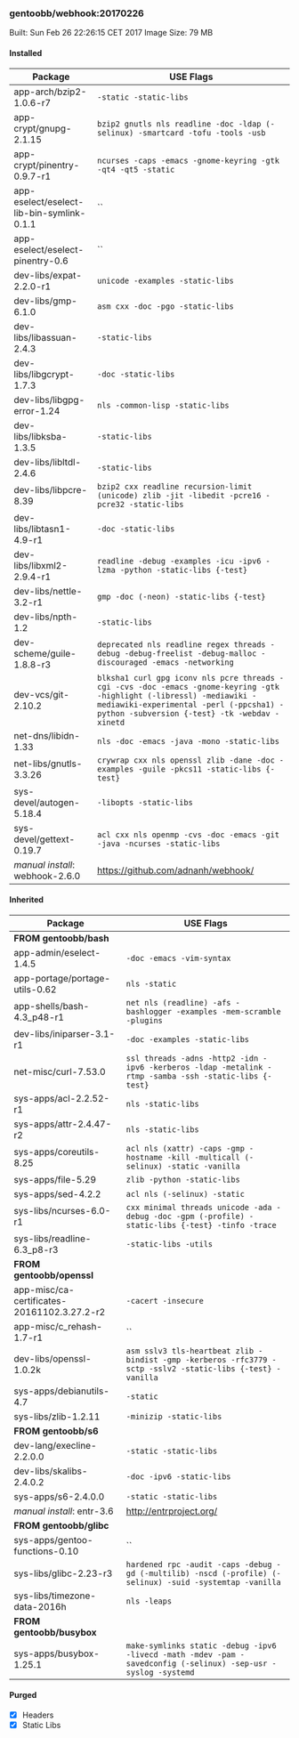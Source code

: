 ### gentoobb/webhook:20170226

Built: Sun Feb 26 22:26:15 CET 2017
Image Size: 79 MB
#### Installed
Package | USE Flags
--------|----------
app-arch/bzip2-1.0.6-r7 | `-static -static-libs`
app-crypt/gnupg-2.1.15 | `bzip2 gnutls nls readline -doc -ldap (-selinux) -smartcard -tofu -tools -usb`
app-crypt/pinentry-0.9.7-r1 | `ncurses -caps -emacs -gnome-keyring -gtk -qt4 -qt5 -static`
app-eselect/eselect-lib-bin-symlink-0.1.1 | ``
app-eselect/eselect-pinentry-0.6 | ``
dev-libs/expat-2.2.0-r1 | `unicode -examples -static-libs`
dev-libs/gmp-6.1.0 | `asm cxx -doc -pgo -static-libs`
dev-libs/libassuan-2.4.3 | `-static-libs`
dev-libs/libgcrypt-1.7.3 | `-doc -static-libs`
dev-libs/libgpg-error-1.24 | `nls -common-lisp -static-libs`
dev-libs/libksba-1.3.5 | `-static-libs`
dev-libs/libltdl-2.4.6 | `-static-libs`
dev-libs/libpcre-8.39 | `bzip2 cxx readline recursion-limit (unicode) zlib -jit -libedit -pcre16 -pcre32 -static-libs`
dev-libs/libtasn1-4.9-r1 | `-doc -static-libs`
dev-libs/libxml2-2.9.4-r1 | `readline -debug -examples -icu -ipv6 -lzma -python -static-libs {-test}`
dev-libs/nettle-3.2-r1 | `gmp -doc (-neon) -static-libs {-test}`
dev-libs/npth-1.2 | `-static-libs`
dev-scheme/guile-1.8.8-r3 | `deprecated nls readline regex threads -debug -debug-freelist -debug-malloc -discouraged -emacs -networking`
dev-vcs/git-2.10.2 | `blksha1 curl gpg iconv nls pcre threads -cgi -cvs -doc -emacs -gnome-keyring -gtk -highlight (-libressl) -mediawiki -mediawiki-experimental -perl (-ppcsha1) -python -subversion {-test} -tk -webdav -xinetd`
net-dns/libidn-1.33 | `nls -doc -emacs -java -mono -static-libs`
net-libs/gnutls-3.3.26 | `crywrap cxx nls openssl zlib -dane -doc -examples -guile -pkcs11 -static-libs {-test}`
sys-devel/autogen-5.18.4 | `-libopts -static-libs`
sys-devel/gettext-0.19.7 | `acl cxx nls openmp -cvs -doc -emacs -git -java -ncurses -static-libs`
*manual install*: webhook-2.6.0 | https://github.com/adnanh/webhook/
#### Inherited
Package | USE Flags
--------|----------
**FROM gentoobb/bash** |
app-admin/eselect-1.4.5 | `-doc -emacs -vim-syntax`
app-portage/portage-utils-0.62 | `nls -static`
app-shells/bash-4.3_p48-r1 | `net nls (readline) -afs -bashlogger -examples -mem-scramble -plugins`
dev-libs/iniparser-3.1-r1 | `-doc -examples -static-libs`
net-misc/curl-7.53.0 | `ssl threads -adns -http2 -idn -ipv6 -kerberos -ldap -metalink -rtmp -samba -ssh -static-libs {-test}`
sys-apps/acl-2.2.52-r1 | `nls -static-libs`
sys-apps/attr-2.4.47-r2 | `nls -static-libs`
sys-apps/coreutils-8.25 | `acl nls (xattr) -caps -gmp -hostname -kill -multicall (-selinux) -static -vanilla`
sys-apps/file-5.29 | `zlib -python -static-libs`
sys-apps/sed-4.2.2 | `acl nls (-selinux) -static`
sys-libs/ncurses-6.0-r1 | `cxx minimal threads unicode -ada -debug -doc -gpm (-profile) -static-libs {-test} -tinfo -trace`
sys-libs/readline-6.3_p8-r3 | `-static-libs -utils`
**FROM gentoobb/openssl** |
app-misc/ca-certificates-20161102.3.27.2-r2 | `-cacert -insecure`
app-misc/c_rehash-1.7-r1 | ``
dev-libs/openssl-1.0.2k | `asm sslv3 tls-heartbeat zlib -bindist -gmp -kerberos -rfc3779 -sctp -sslv2 -static-libs {-test} -vanilla`
sys-apps/debianutils-4.7 | `-static`
sys-libs/zlib-1.2.11 | `-minizip -static-libs`
**FROM gentoobb/s6** |
dev-lang/execline-2.2.0.0 | `-static -static-libs`
dev-libs/skalibs-2.4.0.2 | `-doc -ipv6 -static-libs`
sys-apps/s6-2.4.0.0 | `-static -static-libs`
*manual install*: entr-3.6 | http://entrproject.org/
**FROM gentoobb/glibc** |
sys-apps/gentoo-functions-0.10 | ``
sys-libs/glibc-2.23-r3 | `hardened rpc -audit -caps -debug -gd (-multilib) -nscd (-profile) (-selinux) -suid -systemtap -vanilla`
sys-libs/timezone-data-2016h | `nls -leaps`
**FROM gentoobb/busybox** |
sys-apps/busybox-1.25.1 | `make-symlinks static -debug -ipv6 -livecd -math -mdev -pam -savedconfig (-selinux) -sep-usr -syslog -systemd`
#### Purged
- [x] Headers
- [x] Static Libs

